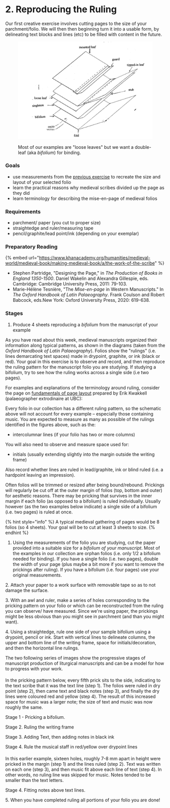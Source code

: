 # 2. Reproducing the Ruling

Our first creative exercise involves cutting pages to the size of your parchment/folio. We will then then beginning turn it into a usable form, by  delineating text blocks and lines (etc) to be filled with content in the future.

<figure><img src="../../.gitbook/assets/Screen Shot 2022-10-25 at 10.44.01 AM.png" alt=""><figcaption><p>Most of our examples are "loose leaves" but we want a double-leaf (aka <em>bifolium</em>) for binding.</p></figcaption></figure>

### Goals

* use measurements from the [previous exercise](1.-folio-measurements.md) to recreate the size and layout of your selected folio
* learn the practical reasons why medieval scribes divided up the page as they did
* learn terminology for describing the mise-en-page of medieval folios&#x20;

### Requirements

* parchment/ paper (you cut to proper size)
* straightedge and ruler/measuring tape
* pencil/graphite/lead point/ink (depending on your exemplar)

### Preparatory Reading

{% embed url="https://www.khanacademy.org/humanities/medieval-world/medieval-book/making-medieval-book/a/the-work-of-the-scribe" %}

* Stephen Partridge, "Designing the Page," in _The Production of Books in England 1350-1500_. Daniel Wakelin and Alexandra Gillespie, eds. Cambridge: Cambridge University Press, 2011: 79-103.
* Marie-Hélène Tesnière, "The _Mise-en-page_ in Western Manuscripts." In _The Oxford Handbook of Latin Palaeography_. Frank Coulson and Robert Babcock, eds.New York: Oxford University Press, 2020: 619-638.&#x20;

### Stages

1. Produce 4 sheets reproducing a _bifolium_ from the manuscript of your example



As you  have read about this week, medieval manuscripts organized their information along typical patterns, as shown in the diagrams (taken from the _Oxford Handbook of Latin Palaeography_). Folios show the "rulings" (i.e. lines demarcating text spaces) made in drypoint, graphite, or ink (black or red). Your goal in this exercise is to observe and record, and then reproduce the ruling pattern for the manuscript folio you are studying. If studying a bifolium, try to see how the ruling works across a single side (i.e two pages).

For examples and explanations of the terminology around ruling, consider the page on [fundamentals of page layout](https://www.khanacademy.org/humanities/medieval-world/medieval-book/making-medieval-book/a/the-work-of-the-scribe) prepared by Erik Kwakkell (palaeographer extrodinaire at UBC):



Every folio in our collection has a different ruling pattern, so the schematic above will not account for every example – especially those containing music. You are expected to measure as many as possible of the rulings identified in the figures above, such as the:

* intercolumnar lines (if your folio has two or more columns)

You will also need to observe and measure space used for:

* initials (usually extending slightly into the margin outside the writing frame)

Also record whether lines are ruled in lead/graphite, ink or blind ruled (i.e. a hardpoint leaving an impression).

Often folios will be trimmed or resized after being bound/rebound. Prickings will regularly be cut off at the outer margin of folios (top, bottom and outer) for aesthetic reasons. There may be pricking that survives in the inner margin if each folio (as opposed to a bifolium) is ruled individually. Usually however (as the two examples below indicate) a single side of a bifolium (i.e. two pages) is ruled at once.

{% hint style="info" %}
A typical medieval gathering of pages would be 8 folios (so 4 sheets). Your goal will be to cut at least 3 sheets to size.&#x20;
{% endhint %}

1. Using the measurements of the folio you are studying, cut the paper provided into a suitable size for a _bifolium of your manuscript_. Most of the examples in our collection are orphan folios (i.e. only 1/2 a bifolium needed for binding). If you have a single folio (i.e. two pages), double the width of your page (plus maybe a bit more if you want to remove the prickings after ruling). If you have a bifolium (i.e. four pages) use your original measurements.

2\. Attach your paper to a work surface with removable tape so as to not damage the surface.

3\. With an awl and ruler, make a series of holes corresponding to the pricking pattern on your folio or which can be reconstructed from the ruling you can observe/ have measured. Since we're using paper, the prickings might be less obvious than you might see in parchment (and than you might want).

4\. Using a straightedge, rule one side of your sample bifolium using a drypoint, pencil or ink. Start with vertical lines to delineate columns, the upper and bottom line of the writing frame, space for initials/decoration, and then the horizontal line rulings.

The two following series of images show the progressive stages of manuscript production of liturgical manuscripts and can be a model for how to progress with your work.

#### &#x20;<a href="#example-1.-bibliotheque-nationale-de-france-fonds-latin-ms-778.-narbonne-troper-twelfth-century-ce" id="example-1.-bibliotheque-nationale-de-france-fonds-latin-ms-778.-narbonne-troper-twelfth-century-ce"></a>

In the pricking pattern below, every fifth prick sits to the side, indicating to the text scribe that it was the text line (step 1). The folios were ruled in dry point (step 2), then came text and black notes (step 3), and finally the dry lines were coloured red and yellow (step 4). The result of this increased space for music was a larger note; the size of text and music was now roughly the same.

Stage 1 - Pricking a bifolium.

Stage 2. Ruling the writing frame

Stage 3. Adding Text, then adding notes in black ink

Stage 4. Rule the musical staff in red/yellow over drypoint lines

#### &#x20;<a href="#example-2.-corpus-christi-college-ms-473.-winchester-troper-ca.-1000-ce-." id="example-2.-corpus-christi-college-ms-473.-winchester-troper-ca.-1000-ce-."></a>

In this earlier example, sixteen holes, roughly 7-8 mm apart in height were pricked in the margin (step 1) and the lines ruled (step 2). Text was written on each one (step 3), and then music fit above each line of text (step 4). In other words, no ruling line was skipped for music. Notes tended to be smaller than the text letters.

Stage 4. Fitting notes above text lines.

5\. When you have completed ruling all portions of your folio you are done!
